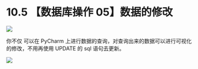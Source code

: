 # 10.5 【数据库操作 05】数据的修改

![](http://image.iswbm.com/20200804124133.png)

你不仅 可以在 PyCharm 上进行数据的查询，对查询出来的数据可以进行可视化的修改，不用再使用 UPDATE 的 sql 语句去更新。

![](http://image.iswbm.com/20210401082022.png)

